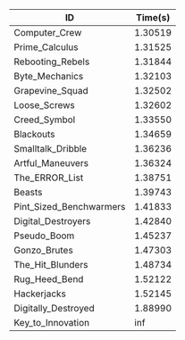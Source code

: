 |ID|Time(s)|
|-|-|
|Computer_Crew|1.30519|
|Prime_Calculus|1.31525|
|Rebooting_Rebels|1.31844|
|Byte_Mechanics|1.32103|
|Grapevine_Squad|1.32502|
|Loose_Screws|1.32602|
|Creed_Symbol|1.33550|
|Blackouts|1.34659|
|Smalltalk_Dribble|1.36236|
|Artful_Maneuvers|1.36324|
|The_ERROR_List|1.38751|
|Beasts|1.39743|
|Pint_Sized_Benchwarmers|1.41833|
|Digital_Destroyers|1.42840|
|Pseudo_Boom|1.45237|
|Gonzo_Brutes|1.47303|
|The_Hit_Blunders|1.48734|
|Rug_Heed_Bend|1.52122|
|Hackerjacks|1.52145|
|Digitally_Destroyed|1.88990|
|Key_to_Innovation|inf|
